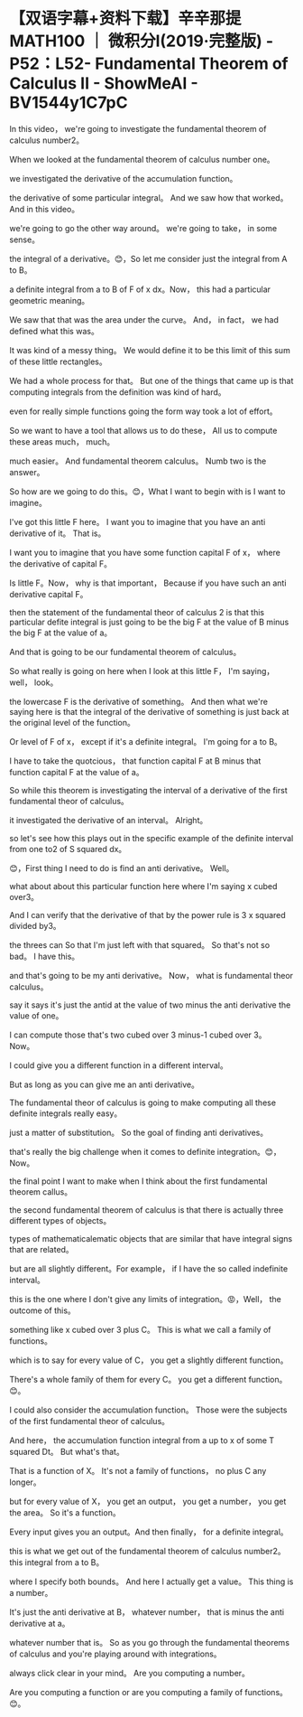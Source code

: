 # 【双语字幕+资料下载】辛辛那提 MATH100 ｜ 微积分Ⅰ(2019·完整版) - P52：L52- Fundamental Theorem of Calculus II - ShowMeAI - BV1544y1C7pC

In this video， we're going to investigate the fundamental theorem of calculus number2。

 When we looked at the fundamental theorem of calculus number one。

 we investigated the derivative of the accumulation function。

 the derivative of some particular integral。 And we saw how that worked。 And in this video。

 we're going to go the other way around。 we're going to take， in some sense。

 the integral of a derivative。😊，So let me consider just the integral from A to B。

 a definite integral from a to B of F of x dx。Now， this had a particular geometric meaning。

 We saw that that was the area under the curve。 And， in fact， we had defined what this was。

 It was kind of a messy thing。 We would define it to be this limit of this sum of these little rectangles。

 We had a whole process for that。 But one of the things that came up is that computing integrals from the definition was kind of hard。

 even for really simple functions going the form way took a lot of effort。

 So we want to have a tool that allows us to do these， All us to compute these areas much， much。

 much easier。 And fundamental theorem calculus。 Numb two is the answer。

 So how are we going to do this。😊，What I want to begin with is I want to imagine。

 I've got this little F here。 I want you to imagine that you have an anti derivative of it。 That is。

 I want you to imagine that you have some function capital F of x， where the derivative of capital F。

Is little F。Now， why is that important， Because if you have such an anti derivative capital F。

 then the statement of the fundamental theor of calculus 2 is that this particular defite integral is just going to be the big F at the value of B minus the big F at the value of a。

 And that is going to be our fundamental theorem of calculus。

So what really is going on here when I look at this little F， I'm saying， well， look。

 the lowercase F is the derivative of something。 And then what we're saying here is that the integral of the derivative of something is just back at the original level of the function。

 Or level of F of x， except if it's a definite integral。 I'm going for a to B。

 I have to take the quotcious， that function capital F at B minus that function capital F at the value of a。

So while this theorem is investigating the interval of a derivative of the first fundamental theor of calculus。

 it investigated the derivative of an interval。 Alright。

 so let's see how this plays out in the specific example of the definite interval from one to2 of S squared dx。

😊，First thing I need to do is find an anti derivative。 Well。

 what about about this particular function here where I'm saying x cubed over3。

 And I can verify that the derivative of that by the power rule is 3 x squared divided by3。

 the threes can So that I'm just left with that squared。 So that's not so bad。 I have this。

 and that's going to be my anti derivative。 Now， what is fundamental theor calculus。

 say it says it's just the antid at the value of two minus the anti derivative the value of one。

 I can compute those that's two cubed over 3 minus-1 cubed over 3。 Now。

 I could give you a different function in a different interval。

 But as long as you can give me an anti derivative。

 The fundamental theor of calculus is going to make computing all these definite integrals really easy。

 just a matter of substitution。 So the goal of finding anti derivatives。

 that's really the big challenge when it comes to definite integration。😊，Now。

 the final point I want to make when I think about the first fundamental theorem callus。

 the second fundamental theorem of calculus is that there is actually three different types of objects。

 types of mathematicalematic objects that are similar that have integral signs that are related。

 but are all slightly different。For example， if I have the so called indefinite interval。

 this is the one where I don't give any limits of integration。😡，Well， the outcome of this。

 something like x cubed over 3 plus C。 This is what we call a family of functions。

 which is to say for every value of C， you get a slightly different function。

 There's a whole family of them for every C。 you get a different function。😊。

I could also consider the accumulation function。 Those were the subjects of the first fundamental theor of calculus。

 And here， the accumulation function integral from a up to x of some T squared Dt。 But what's that。

That is a function of X。 It's not a family of functions， no plus C any longer。

 but for every value of X， you get an output， you get a number， you get the area。 So it's a function。

 Every input gives you an output。And then finally， for a definite integral。

 this is what we get out of the fundamental theorem of calculus number2。 this integral from a to B。

 where I specify both bounds。 And here I actually get a value。 This thing is a number。

 It's just the anti derivative at B， whatever number， that is minus the anti derivative at a。

 whatever number that is。 So as you go through the fundamental theorems of calculus and you're playing around with integrations。

 always click clear in your mind。 Are you computing a number。

 Are you computing a function or are you computing a family of functions。😊。


